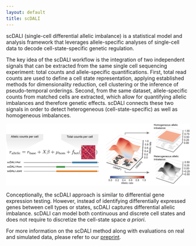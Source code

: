 ```yaml
---
layout: default
title: scDALI
---
```


scDALI (single-cell differential allelic imbalance) is a statistical model and analysis framework that leverages allele-specific analyses of single-cell data to decode cell-state-specific genetic regulation. 

The key idea of the scDALI workflow is the integration of two independent signals that can be extracted from the same single cell sequencing experiment: total counts and allele-specific quantifications. First, total read counts are used to define a cell state representation, applying established methods for dimensionality reduction, cell clustering or the inference of pseudo-temporal orderings. Second, from the same dataset, allele-specific counts from matched cells are extracted, which allow for quantifying allelic imbalances and therefore genetic effects. scDALI connects these two signals in order to detect heterogeneous (cell-state-specific) as well as homogeneous imbalances.

![Abstract](https://raw.githubusercontent.com/PMBio/scdali/main/.github/images/github_graphical_abstract.png)

Conceptionally, the scDALI approach is similar to differential gene expression testing. However, instead of identifying differentially expressed genes between cell types or states, scDALI captures differential allelic imbalance. scDALI can model both continuous and discrete cell states and does not require to discretize the cell-state space <em>a priori</em>.

For more information on the scDALI method along with evaluations on real and simulated data, please refer to our [preprint](https://www.biorxiv.org/content/10.1101/2021.03.19.436142v1).
